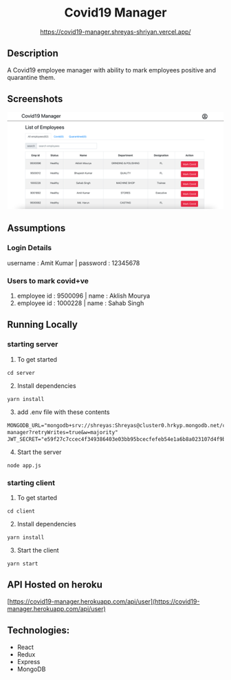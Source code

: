 <h1 align="center">Covid19 Manager</h1>

<p align="center"><a align="center" href="https://covid19-manager.shreyas-shriyan.vercel.app/">https://covid19-manager.shreyas-shriyan.vercel.app/</a></p>

## Description
A Covid19 employee manager with ability to mark employees positive and quarantine them.

## Screenshots

<p align="center">
  <img src="https://github.com/shreyas-shriyan/cdn/blob/master/covid-manager.png?raw=true" alt="search" >
</p>

## Assumptions
### Login Details
 username : Amit Kumar |
 password : 12345678
 
### Users to mark covid+ve
1) employee id : 9500096 | name : Aklish Mourya
2) employee id : 1000228 | name : Sahab Singh

## Running Locally

### starting server

1. To get started
```
cd server
```
2. Install dependencies
```
yarn install
```
3. add .env file with these contents
```
MONGODB_URL="mongodb+srv://shreyas:Shreyas@cluster0.hrkyp.mongodb.net/covid19-manager?retryWrites=true&w=majority"
JWT_SECRET="e59f27c7ccec4f349386403e03bb95bcecfefeb54e1a6b8a023107d4f9baf77de3da2602c19553726f1c4da0db942ec140a18ebfab9bf4e966ba2cf6d45f7ec6"
```
4. Start the server
```
node app.js
```
### starting client

1. To get started
```
cd client
```
2. Install dependencies
```
yarn install
```
3. Start the client
```
yarn start
```

## API Hosted on heroku
[https://covid19-manager.herokuapp.com/api/user](https://covid19-manager.herokuapp.com/api/user)

## Technologies:
- React
- Redux
- Express
- MongoDB

